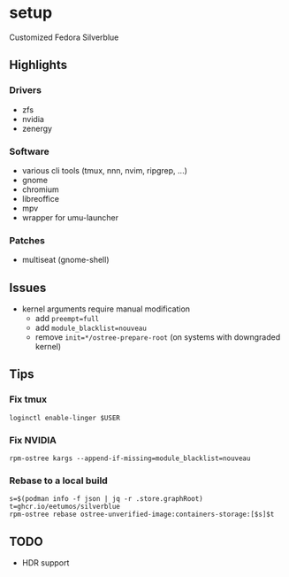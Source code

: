 setup
=====
Customized Fedora Silverblue


Highlights
----------
### Drivers
- zfs
- nvidia
- zenergy

### Software
- various cli tools (tmux, nnn, nvim, ripgrep, ...)
- gnome
- chromium
- libreoffice
- mpv
- wrapper for umu-launcher

### Patches
- multiseat (gnome-shell)


Issues
------
- kernel arguments require manual modification
  - add `preempt=full`
  - add `module_blacklist=nouveau`
  - remove `init=*/ostree-prepare-root` (on systems with downgraded kernel)


Tips
----
### Fix tmux
```
loginctl enable-linger $USER
```

### Fix NVIDIA
```
rpm-ostree kargs --append-if-missing=module_blacklist=nouveau
```

### Rebase to a local build
```
s=$(podman info -f json | jq -r .store.graphRoot)
t=ghcr.io/eetumos/silverblue
rpm-ostree rebase ostree-unverified-image:containers-storage:[$s]$t
```


TODO
----
- HDR support
